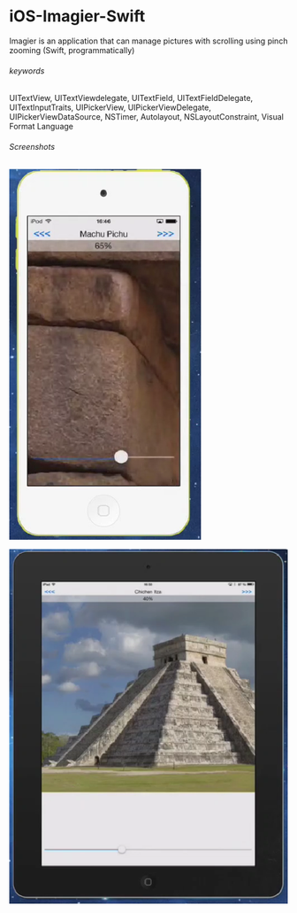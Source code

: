 iOS-Imagier-Swift
=================

Imagier is an application that can manage pictures with scrolling using pinch zooming (Swift, programmatically)

###### keywords
UITextView, UITextViewdelegate, UITextField, UITextFieldDelegate, UITextInputTraits, UIPickerView, UIPickerViewDelegate, UIPickerViewDataSource, NSTimer, Autolayout, NSLayoutConstraint, Visual Format Language

###### Screenshots
![alt text](https://github.com/Kingsousse/iOS-Imagier-Swift/blob/master/capt1.png "screen 1")

![alt text](https://github.com/Kingsousse/iOS-Imagier-Swift/blob/master/capt2.png "screen 2")
